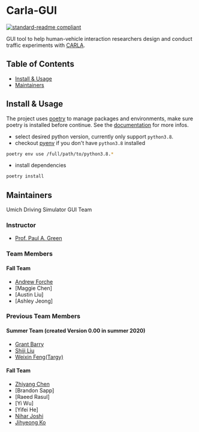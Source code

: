 # Carla-GUI

[![standard-readme compliant](https://img.shields.io/badge/readme%20style-standard-brightgreen.svg?style=flat-square)](https://github.com/RichardLitt/standard-readme)

GUI tool to help human-vehicle interaction researchers design and conduct traffic experiments with [CARLA](https://carla.org/).


## Table of Contents

* [Install & Usage](##Install-&-Usage)
* [Maintainers](##Maintainers)

## Install & Usage

The project uses [poetry](https://python-poetry.org/) to manage packages and environments, make sure poetry is installed before continue. See the [documentation](https://python-poetry.org/docs/) for more infos.

* select desired python version, currently only support `python3.8`.
* checkout [pyenv](https://github.com/pyenv/pyenv) if you don't have `python3.8` installed

```bash
poetry env use /full/path/to/python3.8.*
```

* install dependencies

```bash
poetry install
```

## Maintainers

Umich Driving Simulator GUI Team

### Instructor
- [Prof. Paul A. Green](https://ioe.engin.umich.edu/people/paul-a-green/)

### Team Members

#### Fall Team

- [Andrew Forche](https://github.com/atforche)
- [Maggie Chen]
- [Austin Liu]
- [Ashley Jeong]

### Previous Team Members

#### Summer Team (created Version 0.00 in summer 2020)

- [Grant Barry](https://github.com/grantbarry29/Carla-GUI)
- [Shiji Liu](https://github.com/CenturyLiu)
- [Weixin Feng(Targy)](https://github.com/Targy/Carla-GUI)

#### Fall Team

- [Zhiyang Chen](https://github.com/jeffchen006/Carla-GUI)
- [Brandon Sapp]  
- [Raeed Rasul]
- [Yi Wu] 
- [Yifei He]
- [Nihar Joshi](https://github.com/nihar-joshi)
- [Jihyeong Ko](https://github.com/jhyeongk)
